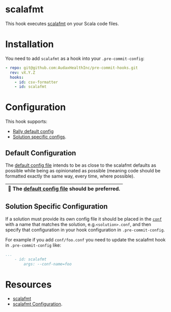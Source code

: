 # scalafmt

This hook executes [scalafmt](https://scalameta.org/scalafmt/) on your Scala code files.

# Installation

You need to add `scalafmt` as a hook into your `.pre-commit-config`:
```yaml
- repo: git@github.com:AudaxHealthInc/pre-commit-hooks.git
  rev: vX.Y.Z
  hooks:
    - id: csv-formatter
    - id: scalafmt
```

# Configuration

This hook supports:
- [Rally default config](#default-configuration)
- [Solution specific configs](#solution-specific-configuration).

## Default Configuration

The [default config file](conf/default.conf) intends to be as close to the scalafmt defaults as possible while being as
opinionated as possible (meaning code should be formatted exactly the same way, every time, where possible).

| :notebook: The [default config file](conf/default.conf) should be preferred. |
|-----|

## Solution Specific Configuration

If a solution must provide its own config file it should be placed in the [`conf`](conf/) with a name that matches the
solution, e.g.`<solution>.conf`, and then specify that configuration in your hook configuration in `.pre-commit-config`.

For example if you add `conf/foo.conf` you need to update the scalafmt hook in `.pre-commit-config` like:
```yaml
...
    - id: scalafmt
        args: --conf-name=foo
```

# Resources

- [scalafmt](https://scalameta.org/scalafmt/)
- [scalafmt Configuration](https://scalameta.org/scalafmt/docs/configuration.html).
